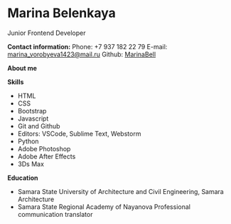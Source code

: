 # Marina Belenkaya #
Junior Frontend Developer

**Contact information:**
Phone: +7 937 182 22 79
E-mail: marina_vorobyeva1423@mail.ru
Github: [MarinaBell](https://github.com/MarinaBell)

**About me**

**Skills**
* HTML
* CSS
* Bootstrap
* Javascript 
* Git and Github
* Editors: VSCode, Sublime Text, Webstorm
* Python
* Adobe Photoshop
* Adobe After Effects
* 3Ds Max

**Education**
* Samara State University of Architecture and Civil Engineering, Samara
Architecture
* Samara State Regional Academy of Nayanova
Professional communication translator